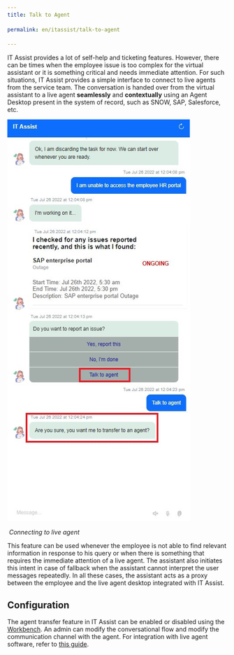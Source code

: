 ```yaml
---
title: Talk to Agent

permalink: en/itassist/talk-to-agent

---
```


IT Assist provides a lot of self-help and ticketing features. However, there can be times when the employee issue is too complex for the virtual assistant or it is something critical and needs immediate attention. For such situations, IT Assist provides a simple interface to connect to live agents from the service team. The conversation is handed over from the virtual assistant to a live agent **seamlessly** and **contextually** using an Agent Desktop present in the system of record, such as SNOW, SAP, Salesforce, etc. 

![img](images/en/itassist/connecting-to-live-agent.png)

​																			*Connecting to live agent*

This feature can be used whenever the employee is not able to find relevant information in response to his query or when there is something that requires the immediate attention of a live agent. The assistant also initiates this intent in case of fallback when the assistant cannot interpret the user messages repeatedly. In all these cases, the assistant acts as a proxy between the employee and the live agent desktop integrated with IT Assist.

## Configuration

The agent transfer feature in IT Assist can be enabled or disabled using the [Workbench](https://docs.google.com/document/d/1O_NP0HgupKwLae216EHm5madwR-Xk2dO/edit#heading=h.gz8hbns3ppwx). An admin can modify the conversational flow and modify the communication channel with the agent. For integration with live agent software, refer to [this guide](https://developer.kore.ai/docs/bots/how-tos/how-to-configure-agent-transfer/).